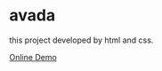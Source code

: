 # avada

this project developed by html and css.

<a href="https://mahdibakhtiariweb.github.io/avada/">Online Demo</a>
